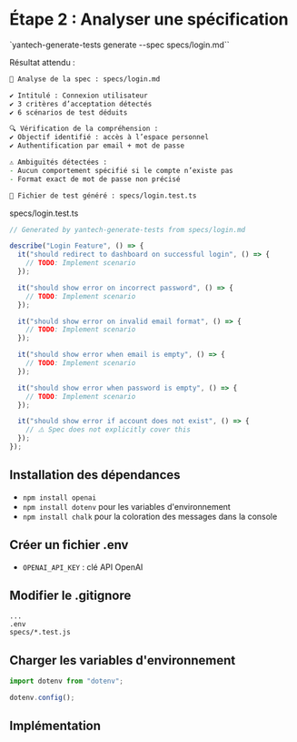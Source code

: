 # Étape 2 : Analyser une spécification

`yantech-generate-tests generate --spec specs/login.md``

Résultat attendu :

```zsh
🧪 Analyse de la spec : specs/login.md

✔ Intitulé : Connexion utilisateur
✔ 3 critères d’acceptation détectés
✔ 6 scénarios de test déduits

🔍 Vérification de la compréhension :
✔ Objectif identifié : accès à l’espace personnel
✔ Authentification par email + mot de passe

⚠️ Ambiguïtés détectées :
- Aucun comportement spécifié si le compte n’existe pas
- Format exact de mot de passe non précisé

🧾 Fichier de test généré : specs/login.test.ts
```

specs/login.test.ts

```ts
// Generated by yantech-generate-tests from specs/login.md

describe("Login Feature", () => {
  it("should redirect to dashboard on successful login", () => {
    // TODO: Implement scenario
  });

  it("should show error on incorrect password", () => {
    // TODO: Implement scenario
  });

  it("should show error on invalid email format", () => {
    // TODO: Implement scenario
  });

  it("should show error when email is empty", () => {
    // TODO: Implement scenario
  });

  it("should show error when password is empty", () => {
    // TODO: Implement scenario
  });

  it("should show error if account does not exist", () => {
    // ⚠️ Spec does not explicitly cover this
  });
});
```

## Installation des dépendances

- `npm install openai`
- `npm install dotenv` pour les variables d'environnement
- `npm install chalk` pour la coloration des messages dans la console

## Créer un fichier .env

- `OPENAI_API_KEY` : clé API OpenAI

## Modifier le .gitignore

```
...
.env
specs/*.test.js
```

## Charger les variables d'environnement

```ts
import dotenv from "dotenv";

dotenv.config();
```

## Implémentation
